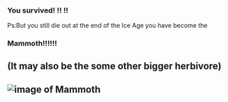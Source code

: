 ### You survived! !! !!
Ps:But you still die out at the end of the Ice Age
you have become the 
### Mammoth!!!!!!
(It may also be the some other bigger herbivore)
---
![image of Mammoth](https://www.google.com/url?sa=i&source=images&cd=&cad=rja&uact=8&ved=2ahUKEwiP9MDV0L_mAhUqnuAKHd1ND5gQjRx6BAgBEAQ&url=https%3A%2F%2Fwww.livescience.com%2F64998-mammoth-cells-inserted-in-mouse-eggs.html&psig=AOvVaw1oAoCZVMX_qeMeoq-ZZAt4&ust=1576773360849604)
---
